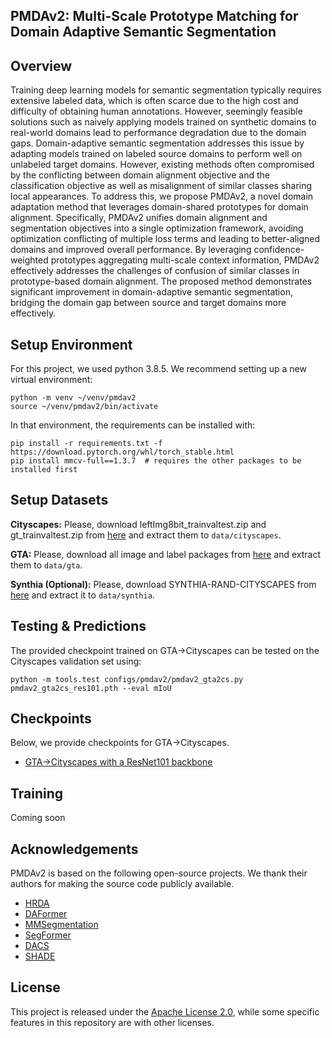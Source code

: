 ## PMDAv2: Multi-Scale Prototype Matching for Domain Adaptive Semantic Segmentation

## Overview

Training deep learning models for semantic segmentation typically requires extensive labeled data, which is often scarce due to the high cost and difficulty of obtaining human annotations. However, seemingly feasible solutions such as naively applying models trained on synthetic domains to real-world domains lead to performance degradation due to the domain gaps. Domain-adaptive semantic segmentation addresses this issue by adapting models trained on labeled source domains to perform well on unlabeled target domains. However, existing methods often compromised by the conflicting between domain alignment objective and the classification objective as well as misalignment of similar classes sharing local appearances. To address this, we propose PMDAv2, a novel domain adaptation method that leverages domain-shared prototypes for domain alignment. Specifically, PMDAv2 unifies domain alignment and segmentation objectives into a single optimization framework, avoiding optimization conflicting of multiple loss terms and leading to better-aligned domains and improved overall performance. By leveraging confidence-weighted prototypes aggregating multi-scale context information, PMDAv2 effectively addresses the challenges of confusion of similar classes in prototype-based domain alignment. The proposed method demonstrates significant improvement in domain-adaptive semantic segmentation, bridging the domain gap between source and target domains more effectively. 


## Setup Environment

For this project, we used python 3.8.5. We recommend setting up a new virtual
environment:

```shell
python -m venv ~/venv/pmdav2
source ~/venv/pmdav2/bin/activate
```

In that environment, the requirements can be installed with:

```shell
pip install -r requirements.txt -f https://download.pytorch.org/whl/torch_stable.html
pip install mmcv-full==1.3.7  # requires the other packages to be installed first
```

## Setup Datasets

**Cityscapes:** Please, download leftImg8bit_trainvaltest.zip and
gt_trainvaltest.zip from [here](https://www.cityscapes-dataset.com/downloads/)
and extract them to `data/cityscapes`.

**GTA:** Please, download all image and label packages from
[here](https://download.visinf.tu-darmstadt.de/data/from_games/) and extract
them to `data/gta`.

**Synthia (Optional):** Please, download SYNTHIA-RAND-CITYSCAPES from
[here](http://synthia-dataset.net/downloads/) and extract it to `data/synthia`.


## Testing & Predictions

The provided checkpoint trained on GTA→Cityscapes can be tested on the
Cityscapes validation set using:

```shell
python -m tools.test configs/pmdav2/pmdav2_gta2cs.py pmdav2_gta2cs_res101.pth --eval mIoU
```


## Checkpoints

Below, we provide checkpoints for GTA→Cityscapes.

* [GTA→Cityscapes with a ResNet101 backbone](https://drive.google.com/file/d/19YIXhQKgegtNUEscGQj3hUDzLrrbImWk/view?usp=sharing)

## Training

Coming soon

## Acknowledgements

PMDAv2 is based on the following open-source projects. We thank their
authors for making the source code publicly available.

* [HRDA](https://github.com/lhoyer/HRDA)
* [DAFormer](https://github.com/lhoyer/DAFormer)
* [MMSegmentation](https://github.com/open-mmlab/mmsegmentation)
* [SegFormer](https://github.com/NVlabs/SegFormer)
* [DACS](https://github.com/vikolss/DACS)
* [SHADE](https://github.com/HeliosZhao/SHADE)

## License

This project is released under the [Apache License 2.0](LICENSE), while some
specific features in this repository are with other licenses.
